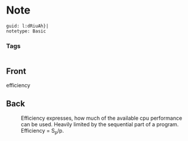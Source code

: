 # Note
```
guid: l:dRiuAh}|
notetype: Basic
```

### Tags
```
```

## Front
<dt>efficiency</dt>

## Back
<dd>Efficiency expresses, how much of the available cpu performance can 
be used. Heavily limited by the sequential part of a program. Efficiency
 = S<sub>p</sub>/p.</dd>
